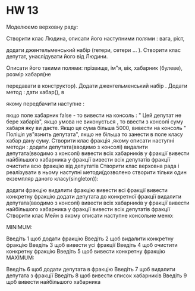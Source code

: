 # HW 13
<p>

Моделюємо верховну раду:

Створити клас Людина, описати його наступними полями : вага, ріст,

додати джентельменський набір (гетери, сетери ... ). Створити клас депутат, унаслідувати його від Людини.

Описати його такими полями: прізвище, ім"я, вік, хабарник (булеве), розмір хабаря(не

передавати в конструктор). Додати джентельменський набір . Додати метод : дати хабар(), в

якому передбачити наступне :

якщо поле хабарник false - то вивести на консоль : " Цей депутат не бере хабарів", якщо
умова не виконується , то ввести з консолі суму хабаря яку ви даєте. Якщо це сума більша 5000, вивести на консоль "
Поліція ув"язнить депутата", якщо не більша то занести в поле класу хабар дану суму.
Створити клас фракція ,якому описати наступні методи :
додати депутата(вводимо з консолі)
видалити депутата(вводимо з консолі)
вивести всіх хабарників у фракції
вивести найбільшого хабарника у фракції
вивести всіх депутатів фракції
очистити всю фракцію від депутатів
Створити клас верховна рада і реалізувати в ньому наступні методи(дозволено створити тільки один екземпляр даного класу(singleton)):

додати фракцію
видалити фракцію
вивести всі фракції
вивести конкретну фракцію
додати депутата до конкретної фракції
видалити депутата(вводимо з консолі)
вивести всіх хабарників у фракції
вивести найбільшого хабарника у фракції
вивести всіх депутатів фракції
Створити клас Мейн в якому описати наступне консольне меню:

MINIMUM:

Введіть 1 щоб додати фракцію
Введіть 2 щоб видалити конкретну фракцію
Введіть 3 щоб вивести усі  фракції
Введіть 4 щоб очистити конкретну фракцію
Введіть 5 щоб вивести конкретну фракцію
MAXIMUM:

Введіть 6 щоб додати депутата в фракцію
Введіть 7 щоб видалити депутата з фракції
Введіть 8 щоб вивести список хабарників
Введіть 9 щоб вивести найбільшого хабарника

</p>
